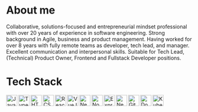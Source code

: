 # About me

Collaborative, solutions-focused and entrepreneurial mindset professional with over 20 years of experience in software engineering. Strong background in Agile, business and product management. Having worked for over 8 years with fully remote teams as developer, tech lead, and manager. Excellent communication and interpersonal skills. Suitable for Tech Lead, (Technical) Product Owner, Frontend and Fullstack Developer positions.

# Tech Stack

<img align="left" alt="JavaScript" width="30px" src="https://cdn.jsdelivr.net/gh/devicons/devicon/icons/javascript/javascript-original.svg" />
<img align="left" alt="TypeScript" width="30px" src="https://cdn.jsdelivr.net/gh/devicons/devicon/icons/typescript/typescript-original.svg" />
<img align="left" alt="HTML 5" width="30px" src="https://cdn.jsdelivr.net/gh/devicons/devicon/icons/html5/html5-original.svg" />
<img align="left" alt="CSS 3" width="30px" src="https://cdn.jsdelivr.net/gh/devicons/devicon/icons/css3/css3-original.svg" />
<img align="left" alt="ReactJS" width="30px" src="https://cdn.jsdelivr.net/gh/devicons/devicon/icons/react/react-original.svg" />
<img align="left" alt="VueJS" width="30px" src="https://cdn.jsdelivr.net/gh/devicons/devicon/icons/vuejs/vuejs-original.svg" />
<img align="left" alt="NextJS" width="30px" src="https://cdn.jsdelivr.net/gh/devicons/devicon/icons/nextjs/nextjs-original.svg" />
<img align="left" alt="NodeJS" width="30px" src="https://cdn.jsdelivr.net/gh/devicons/devicon/icons/nodejs/nodejs-original.svg" />
<img align="left" alt="ExpressJS" width="30px" src="https://cdn.jsdelivr.net/gh/devicons/devicon/icons/express/express-original.svg" />
<img align="left" alt="NestJS" width="30px" src="https://cdn.jsdelivr.net/gh/devicons/devicon@latest/icons/nestjs/nestjs-original.svg" />
<img align="left" alt="Git" width="30px" src="https://cdn.jsdelivr.net/gh/devicons/devicon/icons/git/git-original.svg" />
<img align="left" alt="Docker" width="30px" src="https://cdn.jsdelivr.net/gh/devicons/devicon/icons/docker/docker-original.svg" />
<img align="left" alt="Kubernetes" width="30px" src="https://cdn.jsdelivr.net/gh/devicons/devicon/icons/kubernetes/kubernetes-plain.svg" />

